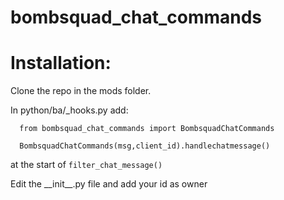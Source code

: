 # bombsquad_chat_commands
# Installation:
Clone the repo in the mods folder.

In python/ba/_hooks.py 
  add:
  
      from bombsquad_chat_commands import BombsquadChatCommands
  
      BombsquadChatCommands(msg,client_id).handlechatmessage()
   
  at the start of `filter_chat_message()`

Edit the \_\_init__.py file and add your id as owner
